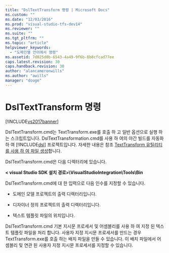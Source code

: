 ```yaml
---
title: "DslTextTransform 명령 | Microsoft Docs"
ms.custom: ""
ms.date: "12/03/2016"
ms.prod: "visual-studio-tfs-dev14"
ms.reviewer: ""
ms.suite: ""
ms.tgt_pltfrm: ""
ms.topic: "article"
helpviewer_keywords: 
  - "도메인별 언어에서 명령"
ms.assetid: 7d025d0b-6543-4a49-9f6b-8b8cfcad77ee
caps.latest.revision: 30
caps.handback.revision: 30
author: "alancameronwills"
ms.author: "awills"
manager: "douge"
---
```

# DslTextTransform 명령
[!INCLUDE[vs2017banner](../code-quality/includes/vs2017banner.md)]

DslTextTransform.cmd는 TextTransform.exe를 호출 하 고 일반 옵션으로 실행 하는 스크립트입니다. DslTextTransformation.cmd를 사용 하 여의 야간 빌드를 자동화 하 여 [!INCLUDE[dsl](../modeling/includes/dsl_md.md)] 프로젝트입니다. 자세한 내용은 참조 [TextTransform 유틸리티를 사용 하 여 파일 생성](../modeling/generating-files-with-the-texttransform-utility.md)합니다.  
  
 DslTextTransform.cmd은 다음 디렉터리에 있습니다.  
  
 **\< visual Studio SDK 설치 경로>\VisualStudioIntegration\Tools\Bin**  
  
 DslTextTransform.cmd에 대 한 입력으로 다음 인수를 지정할 수 있습니다.  
  
-   도메인 모델 프로젝트의 출력 디렉터리입니다.  
  
-   디자이너 정의 프로젝트의 출력 디렉터리입니다.  
  
-   텍스트 템플릿 파일의 위치입니다.  
  
 DslTextTransform.cmd 기본 지시문 프로세서 및 어셈블리를 사용 하 여 지정 된 텍스트 템플릿 파일을 처리 합니다. 사용자 지정 지시문 프로세서를 만드는 경우 TextTransform.exe를 호출 하는 배치 파일을 만들 수 있습니다. 이 배치 파일에서 어셈블리 및 연관 된 사용자 지정 지시문 프로세서를 지정할 수 있습니다.